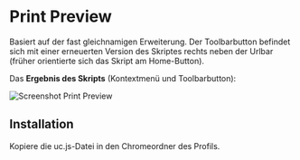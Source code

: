 # Print Preview
Basiert auf der fast gleichnamigen Erweiterung. Der Toolbarbutton befindet sich mit einer erneuerten Version des Skriptes rechts
neben der Urlbar (früher orientierte sich das Skript am Home-Button).

Das **Ergebnis des Skripts** (Kontextmenü und Toolbarbutton):

![Screenshot Print Preview](https://github.com/ardiman/userChrome.js/raw/master/printpreview/scr_printpreview.png)

## Installation
Kopiere die uc.js-Datei in den Chromeordner des Profils.